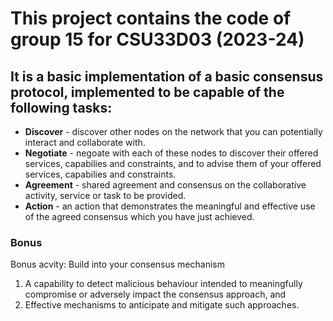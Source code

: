 # This project contains the code of group 15 for CSU33D03 (2023-24)

## It is a basic implementation of a basic consensus protocol, implemented to be capable of the following tasks:

- **Discover** - discover other nodes on the network that you can potentially interact and collaborate with.
- **Negotiate** - negoate with each of these nodes to discover their offered services, capabilies and constraints, and to advise them of your offered services, capabilies and constraints.
- **Agreement** -  shared agreement and consensus on the collaborative activity, service or task to be provided.
- **Action** - an action that demonstrates the meaningful and effective use of the agreed consensus which you have just achieved.

### Bonus
Bonus acvity: Build into your consensus mechanism 
1. A capability to detect malicious behaviour intended to meaningfully compromise or adversely impact the consensus approach, and 
2. Effective mechanisms to anticipate and mitigate such approaches.

